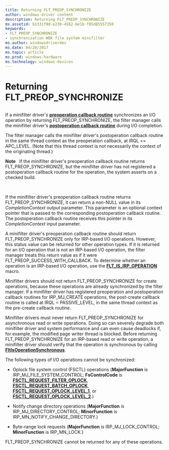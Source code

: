 ```yaml
---
title: Returning FLT_PREOP_SYNCHRONIZE
author: windows-driver-content
description: Returning FLT_PREOP_SYNCHRONIZE
ms.assetid: b1331f8d-e230-45b2-be1b-f85d85557350
keywords:
- FLT_PREOP_SYNCHRONIZE
- synchronization WDK file system minifilter
ms.author: windowsdriverdev
ms.date: 04/20/2017
ms.topic: article
ms.prod: windows-hardware
ms.technology: windows-devices
---
```


# Returning FLT\_PREOP\_SYNCHRONIZE


## <span id="ddk_returning_flt_preop_synchronize_if"></span><span id="DDK_RETURNING_FLT_PREOP_SYNCHRONIZE_IF"></span>


If a minifilter driver's [**preoperation callback routine**](https://msdn.microsoft.com/library/windows/hardware/ff551109) synchronizes an I/O operation by returning FLT\_PREOP\_SYNCHRONIZE, the filter manager calls the minifilter driver's [**postoperation callback routine**](https://msdn.microsoft.com/library/windows/hardware/ff551107) during I/O completion.

The filter manager calls the minifilter driver's postoperation callback routine in the same thread context as the preoperation callback, at IRQL &lt;= APC\_LEVEL. (Note that this thread context is not necessarily the context of the originating thread.)

**Note**   If the minifilter driver's preoperation callback routine returns FLT\_PREOP\_SYNCHRONIZE, but the minifilter driver has not registered a postoperation callback routine for the operation, the system asserts on a checked build.

 

If the minifilter driver's preoperation callback routine returns FLT\_PREOP\_SYNCHRONIZE, it can return a non-NULL value in its *CompletionContext* output parameter. This parameter is an optional context pointer that is passed to the corresponding postoperation callback routine. The postoperation callback routine receives this pointer in its *CompletionContext* input parameter.

A minifilter driver's preoperation callback routine should return FLT\_PREOP\_SYNCHRONIZE only for IRP-based I/O operations. However, this status value can be returned for other operation types. If it is returned for an I/O operation that is not an IRP-based I/O operation, the filter manager treats this return value as if it were FLT\_PREOP\_SUCCESS\_WITH\_CALLBACK. To determine whether an operation is an IRP-based I/O operation, use the [**FLT\_IS\_IRP\_OPERATION**](https://msdn.microsoft.com/library/windows/hardware/ff544654) macro.

Minifilter drivers should not return FLT\_PREOP\_SYNCHRONIZE for create operations, because these operations are already synchronized by the filter manager. If a minifilter driver has registered preoperation and postoperation callback routines for IRP\_MJ\_CREATE operations, the post-create callback routine is called at IRQL = PASSIVE\_LEVEL, in the same thread context as the pre-create callback routine.

Minifilter drivers must never return FLT\_PREOP\_SYNCHRONIZE for asynchronous read or write operations. Doing so can severely degrade both minifilter driver and system performance and can even cause deadlocks if, for example, the modified page writer thread is blocked. Before returning FLT\_PREOP\_SYNCHRONIZE for an IRP-based read or write operation, a minifilter driver should verify that the operation is synchronous by calling [**FltIsOperationSynchronous**](https://msdn.microsoft.com/library/windows/hardware/ff543351).

The following types of I/O operations cannot be synchronized:

-   Oplock file system control (FSCTL) operations (**MajorFunction** is IRP\_MJ\_FILE\_SYSTEM\_CONTROL; **FsControlCode** is [**FSCTL\_REQUEST\_FILTER\_OPLOCK**](https://msdn.microsoft.com/library/windows/hardware/ff545518), [**FSCTL\_REQUEST\_BATCH\_OPLOCK**](https://msdn.microsoft.com/library/windows/hardware/ff545510), [**FSCTL\_REQUEST\_OPLOCK\_LEVEL\_1**](https://msdn.microsoft.com/library/windows/hardware/ff545538), or [**FSCTL\_REQUEST\_OPLOCK\_LEVEL\_2**](https://msdn.microsoft.com/library/windows/hardware/ff545546).)

-   Notify change directory operations (**MajorFunction** is IRP\_MJ\_DIRECTORY\_CONTROL; **MinorFunction** is IRP\_MN\_NOTIFY\_CHANGE\_DIRECTORY.)

-   Byte-range lock requests (**MajorFunction** is IRP\_MJ\_LOCK\_CONTROL; **MinorFunction** is IRP\_MN\_LOCK.)

FLT\_PREOP\_SYNCHRONIZE cannot be returned for any of these operations.

 

 




